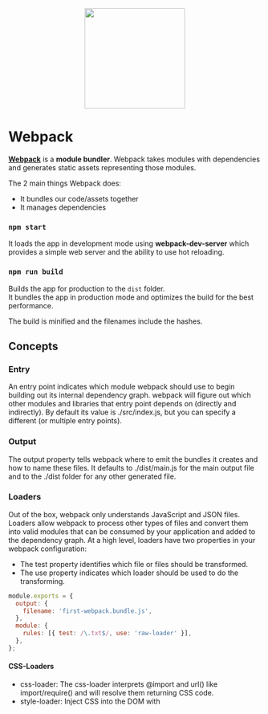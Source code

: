 <div align="center">
  <a href="https://github.com/webpack/webpack">
    <img width="200" height="200" src="https://webpack.js.org/assets/icon-square-big.svg">
  </a>
</div>

# Webpack

**[Webpack](https://github.com/webpack/webpack)** is a **module bundler**.
Webpack takes modules with dependencies and generates static assets representing those modules.

The 2 main things Webpack does:
- It bundles our code/assets together
- It manages dependencies

### `npm start`
It loads the app in development mode using **webpack-dev-server** which provides a simple web server and the ability to use hot reloading.

### `npm run build`
Builds the app for production to the `dist` folder.<br>
It bundles the app in production mode and optimizes the build for the best performance.

The build is minified and the filenames include the hashes.<br>

## Concepts

### Entry
An entry point indicates which module webpack should use to begin building out its internal dependency graph. webpack will figure out which other modules and libraries that entry point depends on (directly and indirectly).
By default its value is ./src/index.js, but you can specify a different (or multiple entry points).

### Output
The output property tells webpack where to emit the bundles it creates and how to name these files. It defaults to ./dist/main.js for the main output file and to the ./dist folder for any other generated file.

### Loaders
Out of the box, webpack only understands JavaScript and JSON files. Loaders allow webpack to process other types of files and convert them into valid modules that can be consumed by your application and added to the dependency graph.
At a high level, loaders have two properties in your webpack configuration:
  * The test property identifies which file or files should be transformed.
  * The use property indicates which loader should be used to do the transforming.
```javascript
module.exports = {
  output: {
    filename: 'first-webpack.bundle.js',
  },
  module: {
    rules: [{ test: /\.txt$/, use: 'raw-loader' }],
  },
};
```

#### CSS-Loaders

- css-loader: The css-loader interprets @import and url() like import/require() and will resolve them returning CSS code.
- style-loader: Inject CSS into the DOM with <style> tag.
- post-css-loader: Loader to process CSS with PostCSS.
- sass-loader: Loads a Sass/SCSS file and compiles it to CSS.

#### HTML-Loader
- html-loader: Exports HTML as string. HTML is minimized when the compiler demands.
- Asset Modules: Asset Modules is a type of module that allows one to use asset files (fonts, icons, etc) without configuring additional loaders.
```javascript
...
output: {
  filename: "main.[contenthash].js",
  path: path.resolve(__dirname, "dist"),
  // Custom output filename for assets
  assetModuleFilename: "assets/[hash][ext][query]",
},
module: {
  rules: [
    {
      test: /\.png/,
      type: 'asset/resource'
    }
  ]
},
...
```

### Plugins
While loaders are used to transform certain types of modules, plugins can be leveraged to perform a wider range of tasks like bundle optimization, asset management and injection of environment variables.
In order to use a plugin, you need to require() it and add it to the plugins array. Most plugins are customizable through options. Since you can use a plugin multiple times in a configuration for different purposes, you need to create an instance of it by calling it with the new operator.
```javascript
const HtmlWebpackPlugin = require('html-webpack-plugin'); // installed via npm
const webpack = require('webpack'); // to access built-in plugins

module.exports = {
  module: {
    rules: [{ test: /\.txt$/, use: 'raw-loader' }],
  },
  // html-webpack-plugin generates an HTML file for your application by injecting automatically all your generated bundles.
tip
  plugins: [new HtmlWebpackPlugin({ template: './src/index.html' })],
};
```

#### HtmlWebpackPlugin
This is a webpack plugin that simplifies creation of HTML files to serve your webpack bundles. This is especially useful for webpack bundles that include a hash in the filename which changes every compilation. You can either let the plugin generate an HTML file for you, supply your own template using lodash templates or use your own loader.

#### CleanWebpackPlugin
This plugin will remove all files inside webpack's output.path directory, as well as all unused webpack assets after every successful rebuild.

### Mode
By setting the mode parameter to either development, production or none, you can enable webpack's built-in optimizations that correspond to each environment. The default value is production.

### Cache
So we're using webpack to bundle our modular application which yields a deployable /dist directory. Once the contents of /dist have been deployed to a server, clients (typically browsers) will hit that server to grab the site and its assets. The last step can be time consuming, which is why browsers use a technique called caching. This allows sites to load faster with less unnecessary network traffic. However, it can also cause headaches when you need new code to be picked up.

#### Output Filename
Webpack provides a method of templating the filenames using bracketed strings called substitutions. The [contenthash] substitution will add a unique hash based on the content of an asset. When the asset's content changes, [contenthash] will change as well.
```javascript
const path = require('path');
const HtmlWebpackPlugin = require('html-webpack-plugin');

module.exports = {
  entry: './src/index.js',
  plugins: [
    new HtmlWebpackPlugin({
      title: 'Caching',
    }),
  ],
  output: {
    filename: '[name].[contenthash].js',
    path: path.resolve(__dirname, 'dist'),
    clean: true,
  },
};
```

## Babel
Babel is a JavaScript compiler. Babel is a toolchain that is mainly used to convert ECMAScript 2015+ code into a backwards compatible version of JavaScript in current and older browsers or environments. Here are the main things Babel can do for you:

- Transform syntax
- Polyfill features that are missing in your target environment (through a third-party polyfill such as core-js).
- Source code transformations (codemods)

### Presets
The Babel foundation has created presets that contains common bundles of plugins. That means you only have to do the NPM installation and babel configuration once and then a bunch of plugins are automatically installed for you. A preset is a set of plugins used to support particular language features.

There are many different Babel presets, both official presets from Babel foundation and unofficial presets from other organizations such as [Airbnb](https://github.com/airbnb/babel-preset-airbnb).

#### Official Presets
We've assembled a few presets for common environments:

- [@babel/preset-env](preset-env.md) for compiling ES2015+ syntax
- [@babel/preset-typescript](preset-typescript.md) for [TypeScript](https://www.typescriptlang.org)
- [@babel/preset-react](preset-react.md) for [React](https://reactjs.org/)
- [@babel/preset-flow](preset-flow.md) for [Flow](https://flow.org/)

## Notes

### Add-Ons
- [awesome-webpack](https://github.com/webpack-contrib/awesome-webpack)
- [Guide webpack 5](https://www.valentinog.com/blog/webpack/)

### webpack-merge
webpack-merge provides a merge function that concatenates arrays and merges objects creating a new object. If functions are encountered, it will execute them, run the results through the algorithm, and then wrap the returned values within a function again.
```javascript
const { merge } = require('webpack-merge');

// Default API
const output = merge(object1, object2, object3, ...);

// Keys matching to the right take precedence:
const output = merge(
  { fruit: "apple", color: "red" },
  { fruit: "strawberries" }
);
console.log(output); // { color: "red", fruit: "strawberries"}
```

### [webpack-dev-server](https://webpack.js.org/guides/development/#using-webpack-dev-server)
The webpack-dev-server provides you with a simple web server and the ability to use live reloading.

### Separate App and Vendor Entries
We are telling webpack that we would like 2 separate entry points, our code and 3rd party libraries. With this you can import required libraries or files that aren't modified (e.g. Bootstrap, jQuery, images, etc) inside vendor.js and they will be bundled together into their own chunk. Content hash remains the same, which allows the browser to cache them separately thereby reducing load time.
```javascript
entry: {
  main: './src/index.js',
  vendor: './src/vendor.js',
},
```

### Extracting CSS into its own file
Right now everything is being loaded through JS, is a giant string in our main.js bundle which then is injected into the DOM. So this works, there's no problem with it as far as functionality, but in production it's nice to have a separate CSS file rather than waiting for javascript inject the styles and the main reason to do that is performance.

#### [mini-css-extract-plugin](https://webpack.js.org/plugins/mini-css-extract-plugin)
This plugin extracts CSS into separate files. It creates a CSS file per JS file which contains CSS. It supports On-Demand-Loading of CSS and SourceMaps.

#### [css-minimizer-plugin](https://webpack.js.org/plugins/css-minimizer-webpack-plugin)
This plugin uses [cssnano](https://cssnano.co) to optimize and minify your CSS.

#### [react-refresh-webpack-plugin](https://github.com/pmmmwh/react-refresh-webpack-plugin)
Webpack plugin to enable "Fast Refresh" (also previously known as Hot Reloading) for React components.

